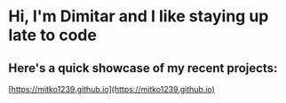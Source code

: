 # Hi, I'm Dimitar and I like staying up late to code
## Here's a quick showcase of my recent projects:
[https://mitko1239.github.io](https://mitko1239.github.io)